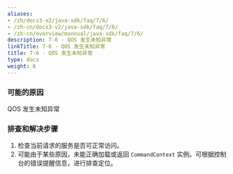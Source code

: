 ```yaml
---
aliases:
- /zh/docs3-v2/java-sdk/faq/7/6/
- /zh-cn/docs3-v2/java-sdk/faq/7/6/
- /zh-cn/overview/mannual/java-sdk/faq/7/6/
description: 7-6 - QOS 发生未知异常
linkTitle: 7-6 - QOS 发生未知异常
title: 7-6 - QOS 发生未知异常
type: docs
weight: 6
---
```







### 可能的原因

QOS 发生未知异常

### 排查和解决步骤

1. 检查当前请求的服务是否可正常访问。 
2. 可能由于某些原因，未能正确加载或返回 `CommandContext` 实例。可根据控制台的错误提醒信息，进行排查定位。
